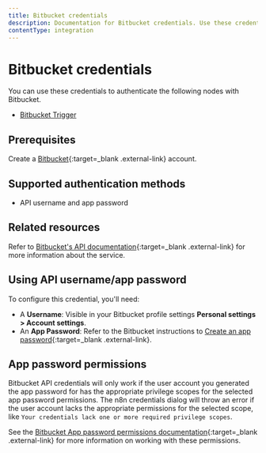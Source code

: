 ```yaml
---
title: Bitbucket credentials
description: Documentation for Bitbucket credentials. Use these credentials to authenticate Bitbucket in n8n, a workflow automation platform.
contentType: integration
---
```


# Bitbucket credentials

You can use these credentials to authenticate the following nodes with Bitbucket.

- [Bitbucket Trigger](/integrations/builtin/trigger-nodes/n8n-nodes-base.bitbuckettrigger/)

## Prerequisites

Create a [Bitbucket](https://www.bitbucket.com/){:target=_blank .external-link} account.

## Supported authentication methods

- API username and app password

## Related resources

Refer to [Bitbucket's API documentation](https://developer.atlassian.com/cloud/bitbucket/rest/intro/#authentication){:target=_blank .external-link} for more information about the service.

## Using API username/app password

To configure this credential, you'll need:

- A **Username**: Visible in your Bitbucket profile settings **Personal settings > Account settings**.
- An **App Password**: Refer to the Bitbucket instructions to [Create an app password](https://support.atlassian.com/bitbucket-cloud/docs/create-an-app-password/){:target=_blank .external-link}.

## App password permissions

Bitbucket API credentials will only work if the user account you generated the app password for has the appropriate privilege scopes for the selected app password permissions. The n8n credentials dialog will throw an error if the user account lacks the appropriate permissions for the selected scope, like `Your credentials lack one or more required privilege scopes`.

See the [Bitbucket App password permissions documentation](https://support.atlassian.com/bitbucket-cloud/docs/app-password-permissions/){:target=_blank .external-link} for more information on working with these permissions.

